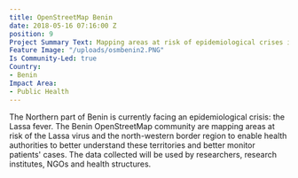 ```yaml
---
title: OpenStreetMap Benin
date: 2018-05-16 07:16:00 Z
position: 9
Project Summary Text: Mapping areas at risk of epidemiological crises in Benin
Feature Image: "/uploads/osmbenin2.PNG"
Is Community-Led: true
Country:
- Benin
Impact Area:
- Public Health
---
```


The Northern part of Benin is currently facing an epidemiological crisis: the Lassa fever. The Benin OpenStreetMap community are mapping areas at risk of the Lassa virus and the north-western border region to enable health authorities to better understand these territories and better monitor patients' cases. The data collected will be used by researchers, research institutes, NGOs and health structures.
